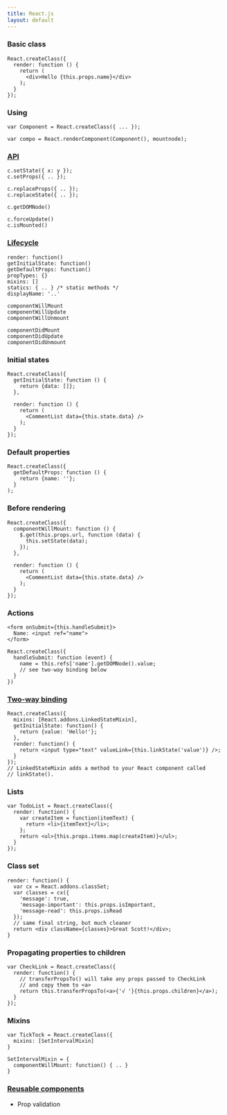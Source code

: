 ```yaml
---
title: React.js
layout: default
---
```


### Basic class

    React.createClass({
      render: function () {
        return (
          <div>Hello {this.props.name}</div>
        );
      }
    });

### Using

    var Component = React.createClass({ ... });

    var compo = React.renderComponent(Component(), mountnode);

### [API](http://facebook.github.io/react/docs/component-api.html)

    c.setState({ x: y });
    c.setProps({ .. });

    c.replaceProps({ .. });
    c.replaceState({ .. });

    c.getDOMNode()

    c.forceUpdate()
    c.isMounted()

### [Lifecycle](http://facebook.github.io/react/docs/component-specs.html)

    render: function()
    getInitialState: function()
    getDefaultProps: function()
    propTypes: {}
    mixins: []
    statics: { .. } /* static methods */
    displayName: '..'

    componentWillMount
    componentWillUpdate
    componentWillUnmount

    componentDidMount
    componentDidUpdate
    componentDidUnmount


### Initial states

    React.createClass({
      getInitialState: function () {
        return {data: []};
      },

      render: function () {
        return (
          <CommentList data={this.state.data} />
        );
      }
    });

### Default properties

    React.createClass({
      getDefaultProps: function () {
        return {name: ''};
      }
    );

### Before rendering

    React.createClass({
      componentWillMount: function () {
        $.get(this.props.url, function (data) {
          this.setState(data);
        });
      },

      render: function () {
        return (
          <CommentList data={this.state.data} />
        );
      }
    });

### Actions

    <form onSubmit={this.handleSubmit}>
      Name: <input ref="name">
    </form>

    React.createClass({
      handleSubmit: function (event) {
        name = this.refs['name'].getDOMNode().value;
        // see two-way binding below
      }
    })

### [Two-way binding](http://facebook.github.io/react/docs/two-way-binding-helpers.html)

    React.createClass({
      mixins: [React.addons.LinkedStateMixin],
      getInitialState: function() {
        return {value: 'Hello!'};
      },
      render: function() {
        return <input type="text" valueLink={this.linkState('value')} />;
      }
    });
    // LinkedStateMixin adds a method to your React component called
    // linkState(). 

### Lists

    var TodoList = React.createClass({
      render: function() {
        var createItem = function(itemText) {
          return <li>{itemText}</li>;
        };
        return <ul>{this.props.items.map(createItem)}</ul>;
      }
    });

### Class set

    render: function() {
      var cx = React.addons.classSet;
      var classes = cx({
        'message': true,
        'message-important': this.props.isImportant,
        'message-read': this.props.isRead
      });
      // same final string, but much cleaner
      return <div className={classes}>Great Scott!</div>;
    }

### Propagating properties to children

    var CheckLink = React.createClass({
      render: function() {
        // transferPropsTo() will take any props passed to CheckLink
        // and copy them to <a>
        return this.transferPropsTo(<a>{'√ '}{this.props.children}</a>);
      }
    });

### Mixins

    var TickTock = React.createClass({
      mixins: [SetIntervalMixin]
    }

    SetIntervalMixin = {
      componentWillMount: function() { .. }
    }

### [Reusable components](http://facebook.github.io/react/docs/reusable-components.html)

  * Prop validation
